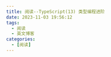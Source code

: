 ```yaml
---
title: 阅读--TypeScript(13) 类型编程进阶
date: 2023-11-03 19:56:12
tags:
  - 阅读
  - 英文博客
categories:
  - [阅读]
---
```

